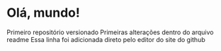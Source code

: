# Olá, mundo!
 Primeiro repositório versionado
 Primeiras alterações dentro do arquivo readme
 Essa linha foi adicionada direto pelo editor do site do github
